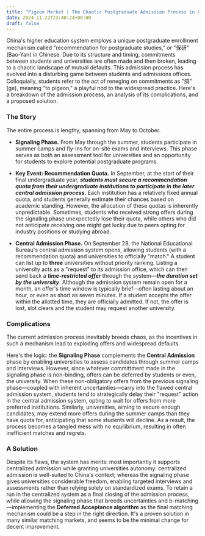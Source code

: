```yaml
---
title: "Pigeon Market | The Chaotic Postgraduate Admission Process in China (updated)"
date: 2024-11-22T23:40:24+08:00
draft: false
---
```


China's higher education system employs a unique postgraduate enrollment mechanism called "recommendation for postgraduate studies," or "保研" (Bao-Yan) in Chinese. Due to its structure and timing, commitments between students and universities are often made and then broken, leading to a chaotic landscape of mutual defaults. This admission process has evolved into a disturbing game between students and admissions offices. Colloquially, students refer to the act of reneging on commitments as "鸽" (ge), meaning "to pigeon," a playful nod to the widespread practice. Here's a breakdown of the admission process, an analysis of its complications, and a proposed solution.

### **The Story**

The entire process is lengthy, spanning from May to October. 

- **Signaling Phase.** From May through the summer, students participate in summer camps and fly-ins for on-site exams and interviews. This phase serves as both an assessment tool for universities and an opportunity for students to explore potential postgraduate programs.

- **Key Event: Recommendation Quota.** In September, at the start of their final undergraduate year, ***students must secure a recommendation quota from their undergraduate institutions to participate in the later central admission process.*** Each institution has a relatively fixed annual quota, and students generally estimate their chances based on academic standing. However, the allocation of these quotas is inherently unpredictable. Sometimes, students who received strong offers during the signaling phase unexpectedly lose their quota, while others who did not anticipate receiving one might get lucky due to peers opting for industry positions or studying abroad.
- **Central Admission Phase.** On September 28, the National Educational Bureau's central admission system opens, allowing students (with a recommendation quota) and universities to officially "match." A student can list up to **three**  universities without priority ranking. Listing a university acts as a "request" to its admission office, which can then send back a ***time-restricted offer*** through the system—***the duration set by the university***. Although the admission system remain open for a month, an offer's time window is typically brief—often lasting about an hour, or even as short as seven minutes. If a student accepts the offer within the allotted time, they are officially admitted. If not, the offer is lost, slot clears and the student may request another university.

### **Complications**

The current admission process inevitably breeds chaos, as the incentives in such a mechanism lead to exploding offers and widespread defaults.

Here's the logic: the **Signaling Phase** complements the **Central Admission** phase by enabling universities to assess candidates through summer camps and interviews. However, since whatever committment made in the signaling phase is non-binding, offers can be deferred by students or even, the university. When these non-obligatory offers from the previous signaling phase—coupled with inherent uncertainties—carry into the flawed central admission system, students tend to strategically delay their "request" action in the central admission system, opting to wait for offers from more preferred institutions. Similarly, universities, aiming to secure enough candidates, may extend more offers during the summer camps than they have quota for, anticipating that some students will decline. As a result, the process becomes a tangled mess with no equilibrium, resulting in often inefficient matches and regrets.

### **A Solution**

Despite its flaws, the system has merits: most importantly it supports centralized admission while granting universities autonomy: centralized admission is well-suited to China's context; whereas the signaling phase gives universities considerable freedom, enabling targeted interviews and assessments rather than relying solely on standardized exams. To retain a run in the centralized system as a final closing of the admission process, while allowing the signaling phase that breeds uncertainties and b-matching—implementing the **Deferred Acceptance algorithm** as the final matching mechanism could be a step in the right direction. It's a proven solution in many similar matching markets, and seems to be the minimal change for decent improvement.
